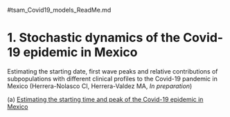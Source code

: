 #tsam_Covid19_models_ReadMe.md

# 1. Stochastic dynamics of the Covid-19 epidemic in Mexico
Estimating the starting date, first wave peaks and relative contributions of subpopulations with different clinical profiles to the Covid-19 pandemic in Mexico
 (Herrera-Nolasco CI, Herrera-Valdez MA, *In preparation*)

(a) [Estimating the starting time and peak of the Covid-19 epidemic in Mexico](tsam_Covid19_models/figures/Covid19_Mexico_InitialFit_Herrera-Valdez+Herrera-Nolasco_2020.png)
